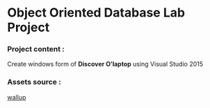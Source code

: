 # Object Oriented Database Lab Project

### Project content :
Create windows form of **Discover O’laptop** using Visual Studio 2015

### Assets source :
[wallup](https://wallup.net/technology-laptop-keyboards/)
